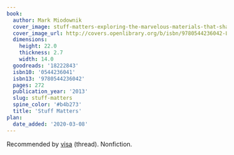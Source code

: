 ```yaml
---
book:
  author: Mark Miodownik
  cover_image: stuff-matters-exploring-the-marvelous-materials-that-shape-our-man-made-world.jpg
  cover_image_url: http://covers.openlibrary.org/b/isbn/9780544236042-L.jpg
  dimensions:
    height: 22.0
    thickness: 2.7
    width: 14.0
  goodreads: '18222843'
  isbn10: '0544236041'
  isbn13: '9780544236042'
  pages: 272
  publication_year: '2013'
  slug: stuff-matters
  spine_color: '#b4b273'
  title: 'Stuff Matters'
plan:
  date_added: '2020-03-08'
---
```


Recommended by [visa](https://twitter.com/visakanv/status/1101762095186497541) (thread). Nonfiction.
